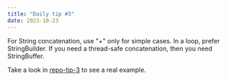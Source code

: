 ```yaml
---
title: "Daily tip #3"
date: 2023-10-23
---
```


For String concatenation, use "+" only for simple cases.
In a loop, prefer StringBuilder. If you need a thread-safe concatenation, then you need StringBuffer.


Take a look in [repo-tip-3](https://github.com/brunobaiano/tip-of-the-day/tree/main/tip-3) to see a real example.